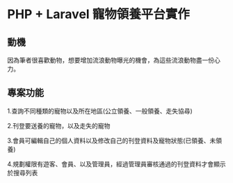 # PHP + Laravel 寵物領養平台實作

動機
--------------------------
因為筆者很喜歡動物，想要增加流浪動物曝光的機會，為這些流浪動物盡一份心力。

專案功能
----------------------------
1.查詢不同種類的寵物以及所在地區(公立領養、一般領養、走失協尋)

2.刊登要送養的寵物，以及走失的寵物

3.會員可編輯自己的個人資料以及修改自己的刊登資料及寵物狀態(已領養、未領養)

4.規劃權限有遊客、會員、以及管理員，經過管理員審核通過的刊登資料才會顯示於搜尋列表
